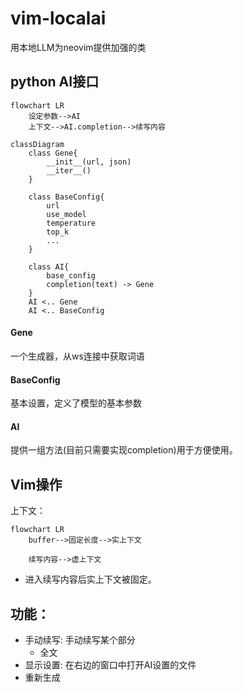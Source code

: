 # vim-localai
用本地LLM为neovim提供加强的类
## python AI接口
```mermaid
flowchart LR
    设定参数-->AI
    上下文-->AI.completion-->续写内容
```

```mermaid
classDiagram
    class Gene{
        __init__(url, json)
        __iter__()
    }

    class BaseConfig{
        url
        use_model
        temperature
        top_k
        ...
    }

    class AI{
        base_config
        completion(text) -> Gene
    }
    AI <.. Gene
    AI <.. BaseConfig
```
#### Gene
一个生成器，从ws连接中获取词语

#### BaseConfig 
基本设置，定义了模型的基本参数

#### AI 
提供一组方法(目前只需要实现completion)用于方便使用。

## Vim操作
上下文：
```mermaid
flowchart LR
    buffer-->固定长度-->实上下文

    续写内容-->虚上下文
```
- 进入续写内容后实上下文被固定。

## 功能：
- 手动续写: 手动续写某个部分
    - 全文
- 显示设置: 在右边的窗口中打开AI设置的文件
- 重新生成

